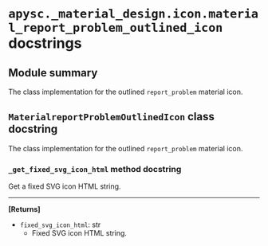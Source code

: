 # `apysc._material_design.icon.material_report_problem_outlined_icon` docstrings

## Module summary

The class implementation for the outlined `report_problem` material icon.

## `MaterialreportProblemOutlinedIcon` class docstring

The class implementation for the outlined `report_problem` material icon.

### `_get_fixed_svg_icon_html` method docstring

Get a fixed SVG icon HTML string.<hr>

**[Returns]**

- `fixed_svg_icon_html`: str
  - Fixed SVG icon HTML string.